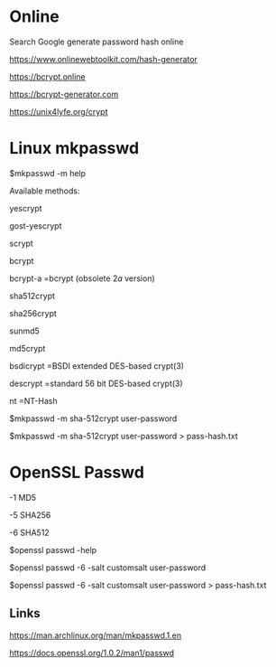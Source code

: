 # Online

Search Google generate password hash online

https://www.onlinewebtoolkit.com/hash-generator

https://bcrypt.online

https://bcrypt-generator.com

https://unix4lyfe.org/crypt

# Linux mkpasswd

$mkpasswd -m help

Available methods:

yescrypt       

gost-yescrypt  

scrypt         

bcrypt         

bcrypt-a        =bcrypt (obsolete $2a$ version)

sha512crypt    

sha256crypt     

sunmd5          

md5crypt       

bsdicrypt       =BSDI extended DES-based crypt(3)

descrypt        =standard 56 bit DES-based crypt(3)

nt              =NT-Hash

$mkpasswd -m sha-512crypt user-password

$mkpasswd -m sha-512crypt user-password > pass-hash.txt

# OpenSSL Passwd

-1 MD5

-5 SHA256

-6 SHA512

$openssl passwd -help

$openssl passwd -6 -salt customsalt user-password

$openssl passwd -6 -salt customsalt user-password > pass-hash.txt

## Links

https://man.archlinux.org/man/mkpasswd.1.en

https://docs.openssl.org/1.0.2/man1/passwd
